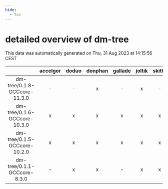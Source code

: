 ```yaml
---
hide:
  - toc
---
```


detailed overview of dm-tree
============================


This data was automatically generated on Thu, 31 Aug 2023 at 14:15:56 CEST  

| |accelgor|doduo|donphan|gallade|joltik|skitty|swalot|victini|
| :---: | :---: | :---: | :---: | :---: | :---: | :---: | :---: | :---: |
|dm-tree/0.1.8-GCCcore-11.3.0|-|-|x|-|x|-|-|-|
|dm-tree/0.1.6-GCCcore-10.3.0|x|x|x|x|x|x|x|x|
|dm-tree/0.1.5-GCCcore-10.2.0|x|x|x|x|x|x|x|x|
|dm-tree/0.1.1-GCCcore-8.3.0|-|x|x|-|x|x|-|x|

